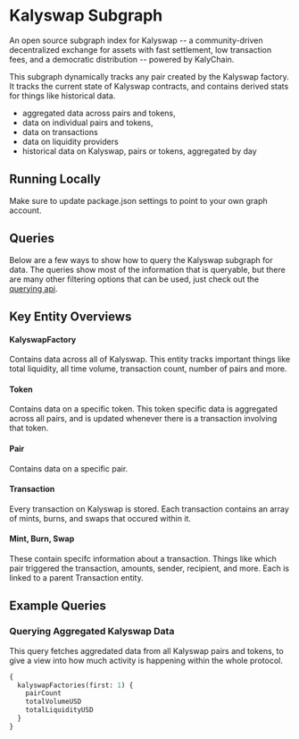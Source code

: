 # Kalyswap Subgraph

An open source subgraph index for Kalyswap -- a community-driven decentralized exchange for assets with fast settlement, low transaction fees, and a democratic distribution -- powered by KalyChain.

This subgraph dynamically tracks any pair created by the Kalyswap factory. It tracks the current state of Kalyswap contracts, and contains derived stats for things like historical data.

- aggregated data across pairs and tokens,
- data on individual pairs and tokens,
- data on transactions
- data on liquidity providers
- historical data on Kalyswap, pairs or tokens, aggregated by day

## Running Locally

Make sure to update package.json settings to point to your own graph account.

## Queries

Below are a few ways to show how to query the Kalyswap subgraph for data. The queries show most of the information that is queryable, but there are many other filtering options that can be used, just check out the [querying api](https://thegraph.com/docs/graphql-api). 

## Key Entity Overviews

#### KalyswapFactory

Contains data across all of Kalyswap. This entity tracks important things like total liquidity, all time volume, transaction count, number of pairs and more.

#### Token

Contains data on a specific token. This token specific data is aggregated across all pairs, and is updated whenever there is a transaction involving that token.

#### Pair

Contains data on a specific pair.

#### Transaction

Every transaction on Kalyswap is stored. Each transaction contains an array of mints, burns, and swaps that occured within it.

#### Mint, Burn, Swap

These contain specifc information about a transaction. Things like which pair triggered the transaction, amounts, sender, recipient, and more. Each is linked to a parent Transaction entity.

## Example Queries

### Querying Aggregated Kalyswap Data

This query fetches aggredated data from all Kalyswap pairs and tokens, to give a view into how much activity is happening within the whole protocol.

```graphql
{
  kalyswapFactories(first: 1) {
    pairCount
    totalVolumeUSD
    totalLiquidityUSD
  }
}
```
